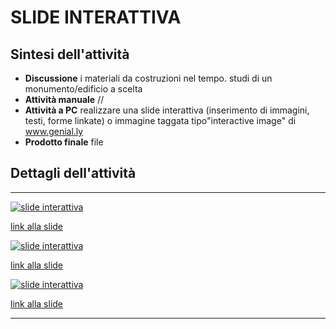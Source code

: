 # SLIDE INTERATTIVA

## Sintesi dell'attività
- **Discussione** i materiali da costruzioni nel tempo. studi di un monumento/edificio a scelta
- **Attività manuale** //
- **Attività a PC** realizzare una slide interattiva (inserimento di immagini, testi, forme linkate) o immagine taggata tipo"interactive image" di www.genial.ly
- **Prodotto finale** file

## Dettagli dell'attività

---

[![slide interattiva](empire_state_building.jpg)](/imageBig/empire_state_building.jpg)

[link alla slide](https://docs.google.com/presentation/d/1Fuqi460KVRTpfFDgeCg_6C7Mq2udfYDKcuWJVqeHJyQ/edit?usp=sharing)

[![slide interattiva](slide_statua-della-liberta.jpg)](/imageBig/slide_statua-della-liberta.jpg)

[link alla slide](https://docs.google.com/presentation/d/1Fuqi460KVRTpfFDgeCg_6C7Mq2udfYDKcuWJVqeHJyQ/edit?usp=sharing)

[![slide interattiva](torre_eiffel.jpg)](/imageBig/torre_eiffel.jpg)

[link alla slide](https://docs.google.com/presentation/d/1dbQ9mAhk4G4zmgXx4-QjzSL1ZPotEmMtc6f-ZDgpY5M/edit?usp=sharing)

---

